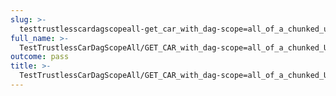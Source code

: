 ```yaml
---
slug: >-
  testtrustlesscardagscopeall-get_car_with_dag-scope=all_of_a_chunked_unixfs_file_(accept_header)-header_content-type
full_name: >-
  TestTrustlessCarDagScopeAll/GET_CAR_with_dag-scope=all_of_a_chunked_UnixFS_file_(Accept_Header)/Header_Content-Type
outcome: pass
title: >-
  TestTrustlessCarDagScopeAll/GET_CAR_with_dag-scope=all_of_a_chunked_UnixFS_file_(Accept_Header)/Header_Content-Type
---
```


